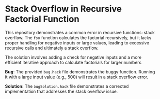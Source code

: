# Stack Overflow in Recursive Factorial Function

This repository demonstrates a common error in recursive functions: stack overflow.  The `foo` function calculates the factorial recursively, but it lacks proper handling for negative inputs or large values, leading to excessive recursive calls and ultimately a stack overflow.

The solution involves adding a check for negative inputs and a more efficient iterative approach to calculate factorials for larger numbers.

**Bug:** The provided `bug.hack` file demonstrates the buggy function.  Running it with a large input value (e.g., 500) will result in a stack overflow error.

**Solution:**  The `bugSolution.hack` file demonstrates a corrected implementation that addresses the stack overflow issue.